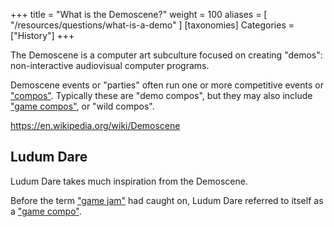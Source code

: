 +++
title = "What is the Demoscene?"
weight = 100
aliases = [
    "/resources/questions/what-is-a-demo"
]
[taxonomies]
Categories = ["History"]
+++

The Demoscene is a computer art subculture focused on creating "demos": non-interactive audiovisual computer programs.

Demoscene events or "parties" often run one or more competitive events or ["compos"](/resources/questions/what-is-a-game-compo). Typically these are "demo compos", but they may also include ["game compos"](/resources/questions/what-is-a-game-compo), or "wild compos".

<https://en.wikipedia.org/wiki/Demoscene>


## Ludum Dare
Ludum Dare takes much inspiration from the Demoscene.

Before the term ["game jam"](/resources/questions/what-is-a-game-jam) had caught on, Ludum Dare referred to itself as a ["game compo"](/resources/questions/what-is-a-game-compo).
